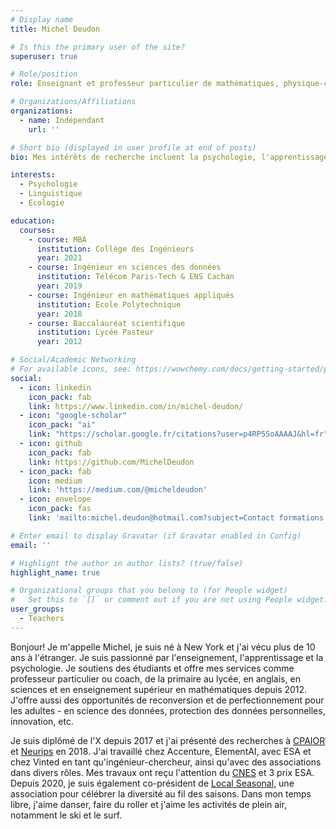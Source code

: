 ```yaml
---
# Display name
title: Michel Deudon

# Is this the primary user of the site?
superuser: true

# Role/position
role: Enseignant et professeur particulier de mathématiques, physique-chimie et anglais

# Organizations/Affiliations
organizations:
  - name: Indépendant
    url: ''

# Short bio (displayed in user profile at end of posts)
bio: Mes intérêts de recherche incluent la psychologie, l'apprentissage des langues et l'écologie.

interests:
  - Psychologie
  - Linguistique
  - Ecologie

education:
  courses:
    - course: MBA
      institution: Collège des Ingénieurs
      year: 2021
    - course: Ingénieur en sciences des données
      institution: Télécom Paris-Tech & ENS Cachan
      year: 2019
    - course: Ingénieur en mathématiques appliqués
      institution: Ecole Polytechnique
      year: 2018
    - course: Baccalauréat scientifique
      institution: Lycée Pasteur
      year: 2012

# Social/Academic Networking
# For available icons, see: https://wowchemy.com/docs/getting-started/page-builder/#icons
social:
  - icon: linkedin
    icon_pack: fab
    link: https://www.linkedin.com/in/michel-deudon/
  - icon: "google-scholar"
    icon_pack: "ai"
    link: "https://scholar.google.fr/citations?user=p4RP5SoAAAAJ&hl=fr"
  - icon: github
    icon_pack: fab
    link: https://github.com/MichelDeudon
  - icon_pack: fab
    icon: medium
    link: 'https://medium.com/@micheldeudon'
  - icon: envelope
    icon_pack: fas
    link: 'mailto:michel.deudon@hotmail.com?subject=Contact formations'

# Enter email to display Gravatar (if Gravatar enabled in Config)
email: ''

# Highlight the author in author lists? (true/false)
highlight_name: true

# Organizational groups that you belong to (for People widget)
#   Set this to `[]` or comment out if you are not using People widget.
user_groups:
  - Teachers
---
```


Bonjour! Je m'appelle Michel, je suis né à New York et j'ai vécu plus de 10 ans à l'étranger. Je suis passionné par l'enseignement, l'apprentissage et la psychologie. Je soutiens des étudiants et offre mes services comme professeur particulier ou coach, de la primaire au lycée, en anglais, en sciences et en enseignement supérieur en mathématiques depuis 2012. J'offre aussi des opportunités de reconversion et de perfectionnement pour les adultes - en science des données, protection des données personnelles, innovation, etc.

Je suis diplômé de l'X depuis 2017 et j'ai présenté des recherches à [CPAIOR](https://hanalog.ca/wp-content/uploads/2018/11/cpaior-learning-heuristics-6.pdf) et [Neurips](https://papers.nips.cc/paper/2018/hash/97e8527feaf77a97fc38f34216141515-Abstract.html) en 2018. J'ai travaillé chez Accenture, ElementAI, avec ESA et chez Vinted en tant qu'ingénieur-chercheur, ainsi qu'avec des associations dans divers rôles. Mes travaux ont reçu l'attention du [CNES](https://spacegate.cnes.fr/fr/covid-19-venise-sans-les-bateaux) et 3 prix ESA. Depuis 2020, je suis également co-président de [Local Seasonal](https://www.local-seasonal.org/fr/), une association pour célébrer la diversité au fil des saisons. Dans mon temps libre, j'aime danser, faire du roller et j'aime les activités de plein air, notamment le ski et le surf.